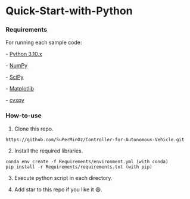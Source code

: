 # Quick-Start-with-Python

### Requirements

For running each sample code:

\- [Python 3.10.x](https://www.python.org/)

\- [NumPy](https://numpy.org/)

\- [SciPy](https://scipy.org/)

\- [Matplotlib](https://matplotlib.org/)

\- [cvxpy](https://www.cvxpy.org/) 

### How-to-use

1. Clone this repo.

```terminal
https://github.com/SuPerMinOz/Controller-for-Autonomous-Vehicle.git
```

2. Install the required libraries.

```terminal
conda env create -f Requirements/environment.yml (with conda)
pip install -r Requirements/requirements.txt (with pip)
```

3. Execute python script in each directory.

4. Add star to this repo if you like it :smiley:. 
